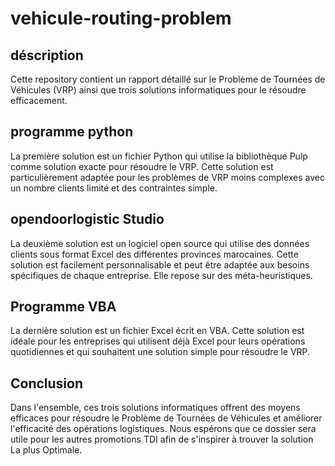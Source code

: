 # vehicule-routing-problem
## déscription
Cette repository contient un rapport détaillé sur le Problème de Tournées de Véhicules (VRP) ainsi que trois solutions informatiques pour le résoudre efficacement.
## programme python 
La première solution est un fichier Python qui utilise la bibliothèque Pulp comme solution exacte pour résoudre le VRP. Cette solution est particulièrement adaptée pour les problèmes de VRP moins complexes avec un nombre  clients limité et des contraintes simple.

## opendoorlogistic Studio
La deuxième solution est un logiciel open source qui utilise des données clients sous format Excel des différentes provinces marocaines. Cette solution est facilement personnalisable et peut être adaptée aux besoins spécifiques de chaque entreprise. Elle repose sur des méta-heuristiques.  

## Programme VBA
La dernière solution est un fichier Excel écrit en VBA. Cette solution est idéale pour les entreprises qui utilisent déjà Excel pour leurs opérations quotidiennes et qui souhaitent une solution simple pour résoudre le VRP.
## Conclusion
Dans l'ensemble, ces trois solutions informatiques offrent des moyens efficaces pour résoudre le Problème de Tournées de Véhicules et améliorer l'efficacité des opérations logistiques. Nous espérons que ce dossier sera utile pour les autres promotions TDI afin de s'inspirer  à trouver la solution La plus Optimale.
